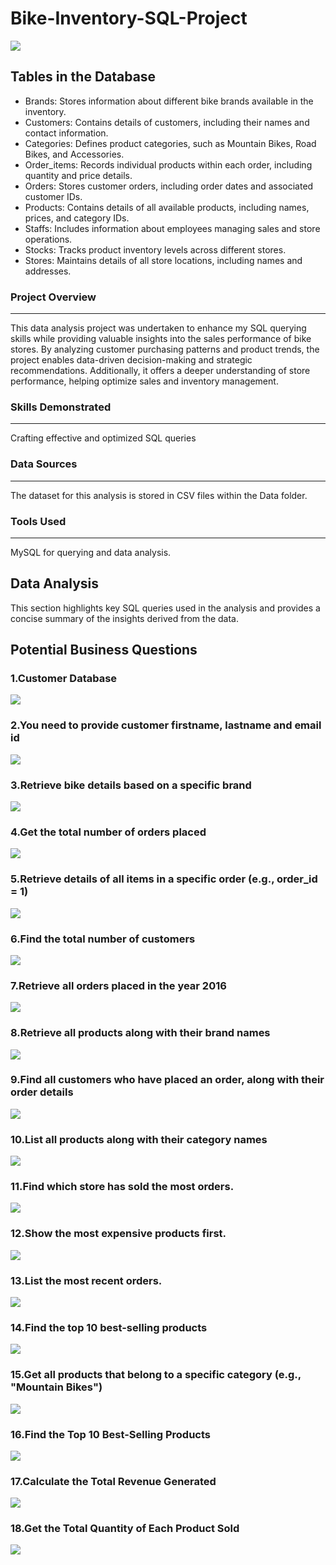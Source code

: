# Bike-Inventory-SQL-Project
![](https://github.com/Sujal-101/Bike-Inventory-SQL-Project/blob/main/Outputs/logo.png)

## Tables in the Database
- Brands: Stores information about different bike brands available in the inventory.
- Customers: Contains details of customers, including their names and contact information.
- Categories: Defines product categories, such as Mountain Bikes, Road Bikes, and Accessories.
- Order_items: Records individual products within each order, including quantity and price details.
- Orders: Stores customer orders, including order dates and associated customer IDs.
- Products: Contains details of all available products, including names, prices, and category IDs.
- Staffs: Includes information about employees managing sales and store operations.
- Stocks: Tracks product inventory levels across different stores.
- Stores: Maintains details of all store locations, including names and addresses.

### Project Overview
---
This data analysis project was undertaken to enhance my SQL querying skills while providing valuable insights into the sales performance of bike stores. By analyzing customer purchasing patterns and product trends, the project enables data-driven decision-making and strategic recommendations. Additionally, it offers a deeper understanding of store performance, helping optimize sales and inventory management.


### Skills Demonstrated
--- 
Crafting effective and optimized SQL queries

### Data Sources
---
The dataset for this analysis is stored in CSV files within the Data folder.

### Tools Used
---
MySQL for querying and data analysis.

## Data Analysis
This section highlights key SQL queries used in the analysis and provides a concise summary of the insights derived from the data.

## Potential Business Questions

### 1.Customer Database

![](Outputs/customer_table.png)

### 2.You need to provide customer firstname, lastname and email id

![](Outputs/customer_information.png)

### 3.Retrieve bike details based on a specific brand

![](Outputs/bike_details_based_on_specific_brand.png)

### 4.Get the total number of orders placed

![](Outputs/total_no_orders_placed.png)

### 5.Retrieve details of all items in a specific order (e.g., order_id = 1)

![](Outputs/specific_order.png)

### 6.Find the total number of customers

![](Outputs/total_no_customers.png)

### 7.Retrieve all orders placed in the year 2016

![](Outputs/order_placed_year2016.png)

### 8.Retrieve all products along with their brand names

![](Outputs/product+brand.png)

### 9.Find all customers who have placed an order, along with their order details

![](Outputs/customers_who_placed_orders.png)

### 10.List all products along with their category names

![](Outputs/products_with_category_names.png)

### 11.Find which store has sold the most orders.

![](Outputs/store_selling_most_orders.png)

### 12.Show the most expensive products first.

![](Outputs/most_expensive_products_first.png)

### 13.List the most recent orders.

![](Outputs/most_recent_orders.png)

### 14.Find the top 10 best-selling products

![](Outputs/best_selling_products.png)

### 15.Get all products that belong to a specific category (e.g., "Mountain Bikes")

![](Outputs/products_belongs_to_specific_category.png)

### 16.Find the Top 10 Best-Selling Products

![](Outputs/best_selling_products.png)

### 17.Calculate the Total Revenue Generated

![](Outputs/total_revenue_generated.png)

### 18.Get the Total Quantity of Each Product Sold

![](Outputs/total_quantity_product_sold.png)
